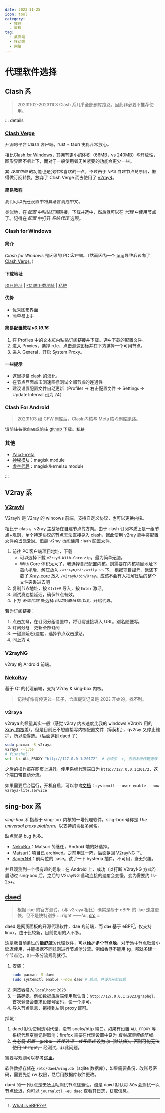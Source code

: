 ```yaml
---
date: 2023-11-25
icon: tool
category:
  - 推荐
  - 教程
tag:
  - 桌面端
  - 移动端
  - 网络
---
```


# 代理软件选择

## Clash 系

> 20231102-20231103 Clash 系几乎全部删库跑路。因此非必要不推荐使用。

::: details

### [Clash Verge](https://github.com/zzzgydi/clash-verge)

开源跨平台 Clash 客户端，rust + tauri 使我非常放心。

相比[Clash for Windows](#clash-for-windows)，其拥有更小的体积（66MB，vs 240MB）与开放性，图形界面不相上下，而<span class="heimu" title="你知道的太多了">对于一般使用者无关紧要的</span>功能会更少一些。

其 _设置热键_ 的功能也是我非常喜欢的一点。不过由于 VPS 自建节点的原因，懒得做订阅转换，放弃了 Clash Verge 而去使用了 [v2rayN](#v2ray)。

#### 简易教程

我们可以先在设置中将其语言调成中文。

类似地，在 _配置_ 中粘贴订阅链接，下载并选中，然后就可以在 _代理_ 中使用节点了。记得在 _配置_ 中打开 _系统代理_ 选项。

### Clash for Windows

#### 简介

_Clash for Windows_ 是闭源的 PC 客户端。（然而因为一个 [bug](https://github.com/Fndroid/clash_for_windows_pkg/issues/1105)导致我转向了 [Clash Verge](#clash-verge)。）

#### 下载地址

[项目地址](https://github.com/Fndroid/clash_for_windows_pkg) | [PC 端下载地址](https://github.com/Fndroid/clash_for_windows_pkg/releases) | [私链](https://wwp.lanzout.com/ixncj0a1k28h)

#### 优势

- 优秀图形界面
- 简单易上手

#### 简易配置教程 _v0.19.16_

1. 在 Profiles 中的文本框内粘贴订阅链接并下载。选中下载的配置文件。
2. 进入 Proxies，选择 rule，点击测速图标并在下方选择一个可用节点。
3. 进入 General，开启 System Proxy。

#### 一些提示

- [这里](https://github.com/BoyceLig/Clash_Chinese_Patch)提供 clash 的汉化。
- 在节点界面点击测速图标测试全部节点的连通性
- 建议设置配置文件自动更新（Profiles -> 右击配置文件 -> Settings -> Update Interval 设为 24）

### Clash For Android

> 20231103 继 CFW 删库后，Clash 内核与 Meta 核均删库跑路。

请前往谷歌商店或[前往 github 下载](https://github.com/Kr328/ClashForAndroid/releases)。[私链](https://wwp.lanzout.com/iL6sD03mi0gf)

### 其他

- [Yacd-meta](https://github.com/MetaCubeX/Yacd-meta)
- [神秘模块](https://xrhexo.netlify.app/posts/1542838017/)：magisk module
- [虚空代理](https://github.com/ModuleList/akashaProxy)：magisk/kernelsu module

:::

## V2ray 系

### [V2rayN](https://github.com/2dust/v2rayN)

V2rayN 是 V2ray 的 windows 前端，支持自定义协议，也可以更换内核。

相比于 clash，v2ray 主战场在自建节点的方向。由于 clash 订阅本质上是一组节点+规则，单个特定协议的节点无法直接导入 clash，因此使用 v2ray <span class="heimu" title="你知道的太多了">能手搓配置文件的当我没说</span>。但是 v2ray 也能使用 clash 配置文件。

1. 前往 PC 客户端项目地址，下载
   - 可以选择下载 `v2rayN-With-Core.zip`，最为简单无脑。
   - With Core 体积太大了，我选择自己配置内核。则需要在内核项目地址下载内核后，解压放入 `/v2rayN/bin/v2fly_v5` 下。
     根据项目提示，我还下载了 [Xray-core](https://github.com/XTLS/Xray-core) 放入 `/v2rayN/bin/Xray`。<span class="heimu" title="你知道的太多了">应该不会有人把解压后的整个文件夹丢进去吧</span>
2. 复制节点地址，按 `Ctrl+V` 导入，按 `Enter` 激活。
3. 测试真连接延迟，确保节点有效。
4. 下方 _系统代理_ 处选择 _自动配置系统代理_，开启代理。

若为订阅链接：

1. 点击加号，在订阅分组设置中，将订阅链接填入 URL。别名随便写。
2. 订阅分组 - 更新全部订阅
3. 一键测延迟/速度，选择节点双击激活。
4. 同上方 4.

### V2rayNG

v2ray 的 Android 前端。

### [NekoRay](https://github.com/MatsuriDayo/nekoray)

基于 Qt 的代理前端，支持 V2ray & sing-box 内核。

> 记得好像有停更过一阵子，仓库提交记录是 2022 开始的，找不到。

### v2raya

v2raya 的质量其实一般（感觉 v2ray 内核速度比我的 windows V2rayN 用的 [Xray 内核](https://xtls.github.io/)差）。但是目前还不想直接写内核配置文件（等契机），qv2ray 又停止维护，所以没得选。（后面逃到 daed 了）

```sh
sudo pacman -S v2raya
v2raya --lite
# fishshell
set -Ux ALL_PROXY "http://127.0.0.1:20172"  # 必须加 -x, 否则系统代理无效
```

之后的操作都在网页上进行。使用系统代理端口为 `http://127.0.0.1:20172`，这个端口带自动分流。

如果需要后台运行，开机自启，可以参考[文档](https://v2raya.org/docs/advanced-application/noroot/)：`systemctl --user enable --now v2raya-lite.service`

## sing-box 系

_sing-box 系_ 指基于 sing-box 内核的一堆代理软件。sing-box 号称是 _The universal proxy platform_，以支持的协议多闻名。

缺点就是 bug 也多。

- [NekoBox](https://github.com/MatsuriDayo/NekoBoxForAndroid)：Matsuri 的继任，Android 端的好选择。
- [Matsuri](https://github.com/MatsuriDayo/Matsuri)：项目已 archived。之前用过一阵，后面换回 V2rayNG 了。
- [SagerNet](https://github.com/SagerNet)：前两位的 base。试了一下 hysteria 插件，不可用，遂无兴趣。

并且观测到一个很有趣的现象：在 Android 上，成功（以打断 V2rayNG 方式?）启动过 sing-box 后，之后的 V2rayNG 启动连接的速度会变慢，变为需要约 1s-2s+。

## [daed](https://github.com/daeuniverse/daed)

> 根据 dae 的官方测试，（与 v2raya 相比）确实是基于 eBPF 的 dae 速度更快，但不是快特别多
> ::: right
> ——Au, [src](https://t.me/archlinuxcn_group/2912643)
> :::

daed 是网页面板的开源代理软件，dae 的前端，而 dae 基于 eBPF[^1]，仅支持 linux。由于比较新，目前使用的人不多。

[^1]: [What is eBPF?](https://ebpf.io/what-is-ebpf/)

这是我目前用过的**最舒服**的代理软件，可以**维护多个节点池**，对于池中节点取最小延迟使用，并能根据不同规则进行节点池分流。例如香港不能用 tg，那就多建一个节点池，加一条分流规则就行。

1. 安装：
   ```sh
   sudo pacman -S daed
   sudo systemctl enable --now daed # 启动，并设为开机自启
   ```
2. 浏览器进入 `localhost:2023`
3. 一路确定。例如数据库后端使用默认值：`http://127.0.0.1:2023/graphql`，首次登录会要求设账号密码，设一个即可。
4. 导入节点信息，拖拽到左侧 proxy 即可。

踩坑：

1. daed 默认使用透明代理，没有 socks/http 端口。如果有设置 `ALL_PROXY` 等系统代理变量记得取消；firefox 需要在代理设置中设为 _自动探测网络环境_。
2. ~~务必将 _配置 - global - 连接选项 - 拨号模式_ 设为 _ip_（默认值）。否则可能无法使用 chatgpt。~~ 经测试，非此问题。

需要写规则可以参考[这里](https://github.com/daeuniverse/dae/discussions/245#discussioncomment-6575522)。

软件数据存储在 `/etc/daed/wing.db`（sqlite 数据库），如果需要备份、改账号密码，需要先给 rw 权限，然后用数据库软件更改。

daed 的一个缺点是无法主动测试节点连通性。但是 daed 默认每 30s 会测试一次节点延迟，你可以 `journalctl -eu daed` 查看其日志，获取信息。
